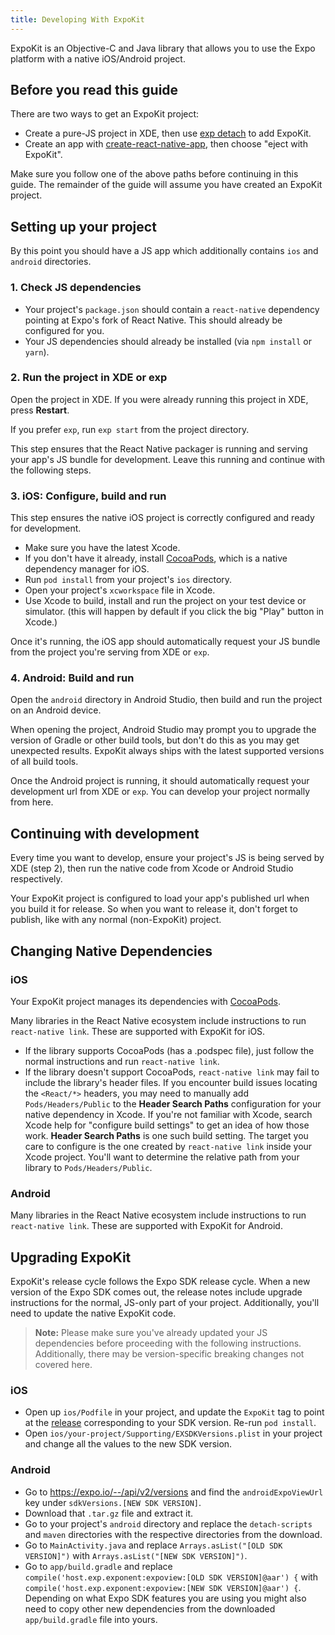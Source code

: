 ```yaml
---
title: Developing With ExpoKit
---
```


ExpoKit is an Objective-C and Java library that allows you to use the Expo platform with a
native iOS/Android project.

## Before you read this guide

There are two ways to get an ExpoKit project:

- Create a pure-JS project in XDE, then use [exp detach](../detach/) to add ExpoKit.
- Create an app with [create-react-native-app](https://github.com/react-community/create-react-native-app), then choose "eject with ExpoKit".

Make sure you follow one of the above paths before continuing in this guide. The remainder of the guide will assume you have created an ExpoKit project.

## Setting up your project

By this point you should have a JS app which additionally contains `ios` and `android` directories.

### 1. Check JS dependencies

- Your project's `package.json` should contain a `react-native` dependency pointing at Expo's fork of React Native. This should already be configured for you.
- Your JS dependencies should already be installed (via `npm install` or `yarn`).

### 2. Run the project in XDE or exp

Open the project in XDE. If you were already running this project in XDE, press **Restart**.

If you prefer `exp`, run `exp start` from the project directory.

This step ensures that the React Native packager is running and serving your app's JS bundle for development. Leave this running and continue with the following steps.

### 3. iOS: Configure, build and run

This step ensures the native iOS project is correctly configured and ready for development.

- Make sure you have the latest Xcode.
- If you don't have it already, install [CocoaPods](https://cocoapods.org), which is a native dependency manager for iOS.
- Run `pod install` from your project's `ios` directory.
- Open your project's `xcworkspace` file in Xcode.
- Use Xcode to build, install and run the project on your test device or simulator. (this will happen by default if you click the big "Play" button in Xcode.)

Once it's running, the iOS app should automatically request your JS bundle from the project you're serving from XDE or `exp`.

### 4. Android: Build and run

Open the `android` directory in Android Studio, then build and run the project on an Android device.

When opening the project, Android Studio may prompt you to upgrade the version of Gradle or other build tools, but don't do this as you may get unexpected results. ExpoKit always ships with the latest supported versions of all build tools.

Once the Android project is running, it should automatically request your development url from XDE
or `exp`. You can develop your project normally from here.

## Continuing with development

Every time you want to develop, ensure your project's JS is being served by XDE (step 2), then run the native code from Xcode or Android Studio respectively.

Your ExpoKit project is configured to load your app's published url when you build it for release. So when you want to release it, don't forget to publish, like with any normal (non-ExpoKit) project.

## Changing Native Dependencies

### iOS

Your ExpoKit project manages its dependencies with [CocoaPods](https://cocoapods.org).

Many libraries in the React Native ecosystem include instructions to run `react-native link`. These are supported with ExpoKit for iOS.

- If the library supports CocoaPods (has a .podspec file), just follow the normal instructions and run `react-native link`.
- If the library doesn't support CocoaPods, `react-native link` may fail to include the library's header files. If you encounter build issues locating the `<React/*>` headers, you may need to manually add `Pods/Headers/Public` to the **Header Search Paths** configuration for your native dependency in Xcode. If you're not familiar with Xcode, search Xcode help for "configure build settings" to get an idea of how those work. **Header Search Paths** is one such build setting. The target you care to configure is the one created by `react-native link` inside your Xcode project. You'll want to determine the relative path from your library to `Pods/Headers/Public`.

### Android

Many libraries in the React Native ecosystem include instructions to run `react-native link`. These are supported with ExpoKit for Android.

## Upgrading ExpoKit

ExpoKit's release cycle follows the Expo SDK release cycle. When a new version of the Expo SDK comes out, the release notes include upgrade instructions for the normal, JS-only part of your project. Additionally, you'll need to update the native ExpoKit code.

> **Note:** Please make sure you've already updated your JS dependencies before proceeding with the following instructions. Additionally, there may be version-specific breaking changes not covered here.

### iOS

- Open up `ios/Podfile` in your project, and update the `ExpoKit` tag to point at the [release](https://github.com/expo/expo/releases) corresponding to your SDK version. Re-run `pod install`.
- Open `ios/your-project/Supporting/EXSDKVersions.plist` in your project and change all the values to the new SDK version.

### Android

- Go to https://expo.io/--/api/v2/versions and find the `androidExpoViewUrl` key under `sdkVersions.[NEW SDK VERSION]`.
- Download that `.tar.gz` file and extract it.
- Go to your project's `android` directory and replace the `detach-scripts` and `maven` directories with the respective directories from the download.
- Go to `MainActivity.java` and replace `Arrays.asList("[OLD SDK VERSION]")` with `Arrays.asList("[NEW SDK VERSION]")`.
- Go to `app/build.gradle` and replace `compile('host.exp.exponent:expoview:[OLD SDK VERSION]@aar') {` with `compile('host.exp.exponent:expoview:[NEW SDK VERSION]@aar') {`. Depending on what Expo SDK features you are using you might also need to copy other new dependencies from the downloaded `app/build.gradle` file into yours.
